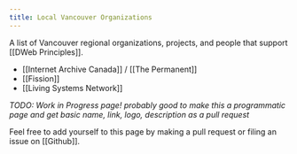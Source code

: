 ```yaml
---
title: Local Vancouver Organizations
---
```


A list of Vancouver regional organizations, projects, and people that support [[DWeb Principles]].

* [[Internet Archive Canada]] / [[The Permanent]]
* [[Fission]]
* [[Living Systems Network]]

_TODO: Work in Progress page! probably good to make this a programmatic page and get basic name, link, logo, description as a pull request_

Feel free to add yourself to this page by making a pull request or filing an issue on [[Github]].